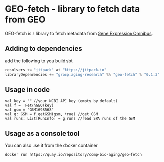 GEO-fetch - library to fetch data from GEO
==========================================

GEO-fetch is a library to fetch metadata from [Gene Expression Omnibus](https://www.ncbi.nlm.nih.gov/geo/).

Adding to dependencies
----------------------

add the following to you build.sbt
```scala
resolvers += "jitpack" at "https://jitpack.io"
libraryDependencies += "group.aging-research" %% "geo-fetch" % "0.1.3"
```

Usage in code
-------------

```
val key = "" //your NCBI API key (empty by default)
val f =  FetchGEO(key)
val gsm = "GSM1698568"
val g: GSM = f.getGSM(gsm, true) //get GSM
val runs: List[RunInfo] = g.runs //read SRA runs of the GSM
```

Usage as a console tool
-----------------------

You can also use it from the docker container:
```bash
docker run https://quay.io/repository/comp-bio-aging/geo-fetch
```